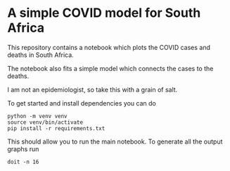 # A simple COVID model for South Africa
This repository contains a notebook which plots the COVID cases and deaths in South Africa.

The notebook also fits a simple model which connects the cases to the deaths.

I am not an epidemiologist, so take this with a grain of salt.

To get started and install dependencies you can do
```shell
python -m venv venv
source venv/bin/activate
pip install -r requirements.txt
```

This should allow you to run the main notebook.
To generate all the output graphs run

```shell
doit -n 16
```
